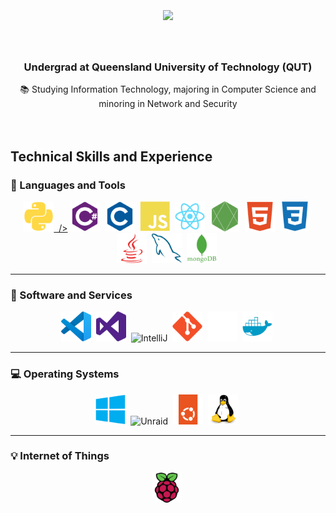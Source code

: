 

<h1 align="center">
   <img align="center" src="https://readme-typing-svg.demolab.com/?font=Aharoni.+Code&weight=600&size=35&duration=3800&pause=1000&center=true&color=90D74F&width=400&height=70&lines=Welcome+to+my+GitHub!;" />
</h1>
<br/>
<h3 align="center"> Undergrad at  Queensland University of Technology (QUT)</h3>
<div align="center">
   📚 Studying Information Technology, majoring in Computer Science and minoring in Network and Security

</div>

<br/>
<br/>

## Technical Skills and Experience

### 🧰 Languages and Tools 
<div align="center">
    <a href="https://www.linkedin.com/in/dante-worthington-789123259/"> <img src="https://raw.githubusercontent.com/devicons/devicon/master/icons/python/python-plain.svg" alt="Python" height="48rem" />&nbsp; /></a>
    <img src="https://raw.githubusercontent.com/devicons/devicon/master/icons/csharp/csharp-plain.svg" alt="C#" height="48rem" />&nbsp;
    <img src="https://raw.githubusercontent.com/devicons/devicon/master/icons/c/c-plain.svg" alt="C" height="48rem" />&nbsp;
    <img src="https://raw.githubusercontent.com/devicons/devicon/master/icons/javascript/javascript-plain.svg" alt="JavaScript" height="48rem" />&nbsp;
    <img src="https://raw.githubusercontent.com/devicons/devicon/master/icons/react/react-original.svg" alt="React" height="48rem" />&nbsp;
    <img src="https://raw.githubusercontent.com/devicons/devicon/master/icons/nodejs/nodejs-plain.svg" alt="NodeJS" height="48rem" />&nbsp;
    <img src="https://raw.githubusercontent.com/devicons/devicon/master/icons/html5/html5-plain.svg" alt="HTML5" height="48rem" />&nbsp;
    <img src="https://raw.githubusercontent.com/devicons/devicon/master/icons/css3/css3-plain.svg" alt="CSS3" height="48rem" />&nbsp;
    <img src="https://github.com/devicons/devicon/blob/master/icons/java/java-plain.svg" alt="Java" height="48rem" />&nbsp;
    <img src="https://github.com/devicons/devicon/blob/master/icons/mysql/mysql-original.svg" alt="MySQL" height="48rem" />&nbsp;
    <img src="https://github.com/devicons/devicon/blob/master/icons/mongodb/mongodb-plain-wordmark.svg" alt="MongoDB" height="48rem" />&nbsp;
</div>

<!--
<img src="https://github.com/devicons/devicon/blob/master/icons/mysql/mysql-original-wordmark.svg" alt="MySQL2" height="48rem" />&nbsp;
-->

---
### 📄 Software and Services 
<div align="center">
    <img src="https://raw.githubusercontent.com/devicons/devicon/master/icons/vscode/vscode-original.svg" alt="VSCode" height="48rem"/>&nbsp;
    <img src="https://raw.githubusercontent.com/devicons/devicon/master/icons/visualstudio/visualstudio-plain.svg" alt="Visual Studio" height="48rem"/>&nbsp;
    <img src="https://cdn.jsdelivr.net/gh/devicons/devicon@latest/icons/intellij/intellij-original.svg" alt="IntelliJ" height="48rem"/>&nbsp;
    <img src="https://raw.githubusercontent.com/devicons/devicon/master/icons/git/git-plain.svg" alt="Git" height="48rem"/>&nbsp;
    <img src="https://github.com/bales-au/bales-au/blob/main/github.png" alt="GitHub" height="48rem"/>&nbsp;
    <img src="https://github.com/devicons/devicon/blob/master/icons/docker/docker-plain.svg" alt="Docker" height="48rem"/>&nbsp;
</div>

---
### 💻 Operating Systems
<div align="center">
    <img src="https://raw.githubusercontent.com/devicons/devicon/master/icons/windows8/windows8-original.svg" alt="Windows" height="48rem"/>&nbsp;
    <img src="https://dnld.lime-technology.com/connect/mark_gradient.png" alt="Unraid" height="48rem" />&nbsp;
    <img src="https://github.com/devicons/devicon/blob/master/icons/ubuntu/ubuntu-original.svg" alt="Ubuntu" height="48rem"/>&nbsp;
    <img src="https://github.com/devicons/devicon/blob/master/icons/linux/linux-original.svg" alt="Linux" height="48rem"/>&nbsp;
</div>

---
### 💡 Internet of Things
<div align="center">
    <img src="https://github.com/devicons/devicon/blob/master/icons/raspberrypi/raspberrypi-original.svg" alt="Raspberry Pi" height="48rem" />&nbsp;
</div>
